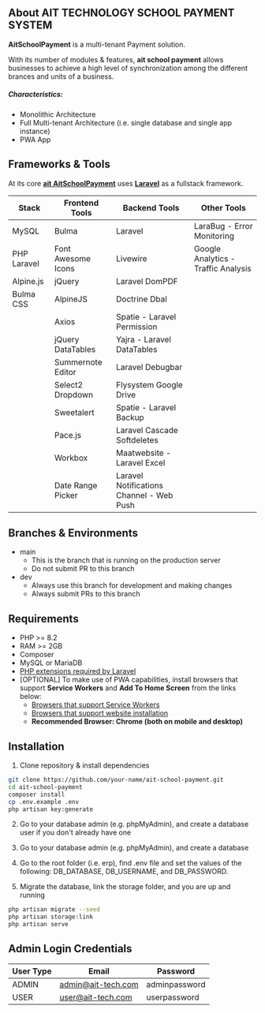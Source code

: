 ## About AIT TECHNOLOGY SCHOOL PAYMENT SYSTEM

**AitSchoolPayment** is a multi-tenant Payment solution.

With its number of modules & features, **ait school payment** allows businesses to achieve a high level of synchronization among the different brances and units of a business.

##### Characteristics:

-   Monolithic Architecture
-   Full Multi-tenant Architecture (i.e. single database and single app instance)
-   PWA App

## Frameworks & Tools

At its core [**ait AitSchoolPayment**](https://aittech.com/products/aitschoolpayment) uses [**Laravel**](https://laravel.com) as a fullstack framework.

| Stack       | Frontend Tools     | Backend Tools                            | Other Tools                         |
| ----------- | ------------------ | ---------------------------------------- | ----------------------------------- |
| MySQL       | Bulma              | Laravel                                  | LaraBug - Error Monitoring          |
| PHP Laravel | Font Awesome Icons | Livewire                                 | Google Analytics - Traffic Analysis |
| Alpine.js   | jQuery             | Laravel DomPDF                           |                                     |
| Bulma CSS   | AlpineJS           | Doctrine Dbal                            |                                     |
|             | Axios              | Spatie - Laravel Permission              |                                     |
|             | jQuery DataTables  | Yajra - Laravel DataTables               |                                     |
|             | Summernote Editor  | Laravel Debugbar                         |                                     |
|             | Select2 Dropdown   | Flysystem Google Drive                   |                                     |
|             | Sweetalert         | Spatie - Laravel Backup                  |                                     |
|             | Pace.js            | Laravel Cascade Softdeletes              |                                     |
|             | Workbox            | Maatwebsite - Laravel Excel              |                                     |
|             | Date Range Picker  | Laravel Notifications Channel - Web Push |                                     |

## Branches & Environments

-   main
    -   This is the branch that is running on the production server
    -   Do not submit PR to this branch
-   dev
    -   Always use this branch for development and making changes
    -   Always submit PRs to this branch

## Requirements

-   PHP >= 8.2
-   RAM >= 2GB
-   Composer
-   MySQL or MariaDB
-   [PHP extensions required by Laravel](https://laravel.com/docs/9.x/deployment#server-requirements)
-   [OPTIONAL] To make use of PWA capabilities, install browsers that support **Service Workers** and **Add To Home Screen** from the links below:
    -   [Browsers that support Service Workers](https://caniuse.com/?search=service%20worker)
    -   [Browsers that support website installation](https://caniuse.com/?search=a2hs)
    -   **Recommended Browser: Chrome (both on mobile and desktop)**

## Installation

1. Clone repository & install dependencies

```bash
git clone https://github.com/your-name/ait-school-payment.git
cd ait-school-payment
composer install
cp .env.example .env
php artisan key:generate
```

2. Go to your database admin (e.g. phpMyAdmin), and create a database user if you don't already have one
3. Go to your database admin (e.g. phpMyAdmin), and create a database
4. Go to the root folder (i.e. erp), find .env file and set the values of the following: DB_DATABASE, DB_USERNAME, and DB_PASSWORD.

5. Migrate the database, link the storage folder, and you are up and running

```bash
php artisan migrate --seed
php artisan storage:link
php artisan serve
```

## Admin Login Credentials

| User Type | Email            | Password      |
| --------- | ---------------- | ------------- |
| ADMIN     | admin@ait-tech.com | adminpassword |
| USER      | user@ait-tech.com  | userpassword  |
